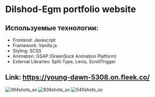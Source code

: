 # Dilshod-Egm portfolio website
## Используемые технологии:
- Frontend: Javascript
- Framework: Vanilla.js
- Styling: SCSS
- Animation: GSAP (GreenSock Animation Platform)
- External Libraries: Split-Type, Lenis, ScrollTrigger

## Link: https://young-dawn-5308.on.fleek.co/

![394shots_so](https://github.com/dilshod-egm/dilshodegm/assets/84387723/392d319c-c9dc-4edc-9a4c-1e31a34a32fd)
![836shots_so](https://github.com/dilshod-egm/dilshodegm/assets/84387723/74124daf-1480-4dfb-a41f-6e4425681b6e)
![540shots_so](https://github.com/dilshod-egm/dilshodegm/assets/84387723/83d2e2f8-24f1-46e9-bbbc-7b063c211904)
